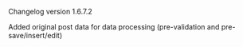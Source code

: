 Changelog version 1.6.7.2
 
Added original post data for data processing (pre-validation and pre-save/insert/edit)
